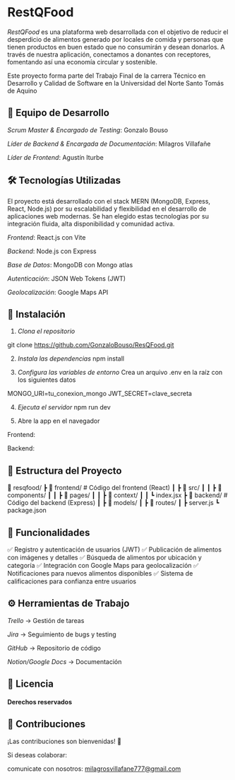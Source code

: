 # RestQFood

*RestQFood* es una plataforma web desarrollada con el objetivo de reducir el desperdicio de alimentos generado por locales de comida y personas que tienen productos en buen estado que no consumirán y desean donarlos. A través de nuestra aplicación, conectamos a donantes con receptores, fomentando así una economía circular y sostenible.

Este proyecto forma parte del Trabajo Final de la carrera Técnico en Desarrollo y Calidad de Software en la Universidad del Norte Santo Tomás de Aquino

## 👥 Equipo de Desarrollo
*Scrum Master & Encargado de Testing*: Gonzalo Bouso

*Líder de Backend & Encargada de Documentación*: Milagros Villafañe

*Líder de Frontend*: Agustín Iturbe

## 🛠 Tecnologías Utilizadas 
El proyecto está desarrollado con el stack MERN (MongoDB, Express, React, Node.js) por su escalabilidad y flexibilidad en el desarrollo de aplicaciones web modernas. Se han elegido estas tecnologías por su integración fluida, alta disponibilidad y comunidad activa.

*Frontend*: React.js con Vite

*Backend*: Node.js con Express

*Base de Datos*: MongoDB con Mongo atlas

*Autenticación*: JSON Web Tokens (JWT)

*Geolocalización*: Google Maps API

## 🚀 Instalación

1. *Clona el repositorio*

git clone https://github.com/GonzaloBouso/ResQFood.git

2. *Instala las dependencias*
npm install

3. *Configura las variables de entorno*
 Crea un arquivo .env en la raíz con los siguientes datos

 MONGO_URI=tu_conexion_mongo
 JWT_SECRET=clave_secreta

4. *Ejecuta el servidor*
 npm run dev

5. Abre la app en el navegador

Frontend: 

Backend: 


## 📂 Estructura del Proyecto
📂 resqfood/
┣ 📂 frontend/ # Código del frontend (React)
┃ ┣ 📂 src/
┃ ┃ ┣ 📂 components/
┃ ┃ ┣ 📂 pages/
┃ ┃ ┣ 📂 context/
┃ ┃ ┗ index.jsx
┣ 📂 backend/ # Código del backend (Express)
┃ ┣ 📂 models/
┃ ┣ 📂 routes/
┃ ┣ server.js
┗ package.json

 
## 🌟 Funcionalidades

✅ Registro y autenticación de usuarios (JWT)
✅ Publicación de alimentos con imágenes y detalles
✅ Búsqueda de alimentos por ubicación y categoría
✅ Integración con Google Maps para geolocalización
✅ Notificaciones para nuevos alimentos disponibles
✅ Sistema de calificaciones para confianza entre usuarios


## ⚙ Herramientas de Trabajo

*Trello* → Gestión de tareas

*Jira* → Seguimiento de bugs y testing

*GitHub* → Repositorio de código

*Notion/Google Docs* → Documentación


## 📜 Licencia

#### Derechos reservados


## 🤝 Contribuciones

¡Las contribuciones son bienvenidas! 🎉

Si deseas colaborar:

comunicate con nosotros: milagrosvillafane777@gmail.com 